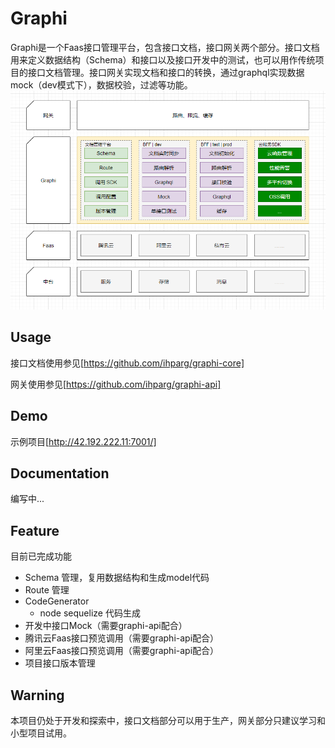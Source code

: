 # Graphi
Graphi是一个Faas接口管理平台，包含接口文档，接口网关两个部分。接口文档用来定义数据结构（Schema）和接口以及接口开发中的测试，也可以用作传统项目的接口文档管理。接口网关实现文档和接口的转换，通过graphql实现数据mock（dev模式下），数据校验，过滤等功能。
![业务架构](./docs/images/1.png)

## Usage
接口文档使用参见[https://github.com/ihparg/graphi-core]

网关使用参见[https://github.com/ihparg/graphi-api]

## Demo
示例项目[http://42.192.222.11:7001/]

## Documentation
编写中...

## Feature
目前已完成功能
- Schema 管理，复用数据结构和生成model代码
- Route 管理
- CodeGenerator
  - node sequelize 代码生成
- 开发中接口Mock（需要graphi-api配合）
- 腾讯云Faas接口预览调用（需要graphi-api配合）
- 阿里云Faas接口预览调用（需要graphi-api配合）
- 项目接口版本管理

## Warning
本项目仍处于开发和探索中，接口文档部分可以用于生产，网关部分只建议学习和小型项目试用。